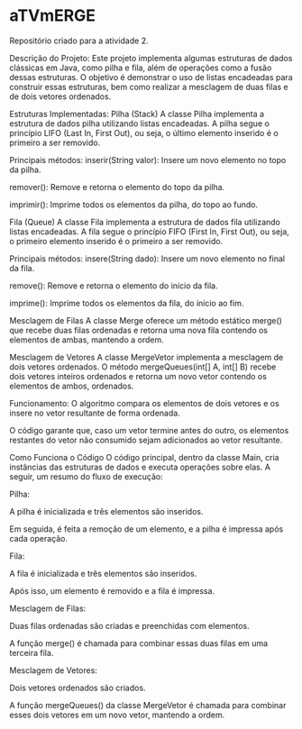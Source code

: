 # aTVmERGE
Repositório criado para a atividade 2.

Descrição do Projeto:
Este projeto implementa algumas estruturas de dados clássicas em Java, como pilha e fila, além de operações como a fusão dessas estruturas. O objetivo é demonstrar o uso de listas encadeadas para construir essas estruturas, bem como realizar a mesclagem de duas filas e de dois vetores ordenados.

Estruturas Implementadas:
Pilha (Stack)
A classe Pilha implementa a estrutura de dados pilha utilizando listas encadeadas. A pilha segue o princípio LIFO (Last In, First Out), ou seja, o último elemento inserido é o primeiro a ser removido.

Principais métodos:
inserir(String valor): Insere um novo elemento no topo da pilha.

remover(): Remove e retorna o elemento do topo da pilha.

imprimir(): Imprime todos os elementos da pilha, do topo ao fundo.

Fila (Queue)
A classe Fila implementa a estrutura de dados fila utilizando listas encadeadas. A fila segue o princípio FIFO (First In, First Out), ou seja, o primeiro elemento inserido é o primeiro a ser removido.

Principais métodos:
insere(String dado): Insere um novo elemento no final da fila.

remove(): Remove e retorna o elemento do início da fila.

imprime(): Imprime todos os elementos da fila, do início ao fim.

Mesclagem de Filas
A classe Merge oferece um método estático merge() que recebe duas filas ordenadas e retorna uma nova fila contendo os elementos de ambas, mantendo a ordem.

Mesclagem de Vetores
A classe MergeVetor implementa a mesclagem de dois vetores ordenados. O método mergeQueues(int[] A, int[] B) recebe dois vetores inteiros ordenados e retorna um novo vetor contendo os elementos de ambos, ordenados.

Funcionamento:
O algoritmo compara os elementos de dois vetores e os insere no vetor resultante de forma ordenada.

O código garante que, caso um vetor termine antes do outro, os elementos restantes do vetor não consumido sejam adicionados ao vetor resultante.

Como Funciona o Código
O código principal, dentro da classe Main, cria instâncias das estruturas de dados e executa operações sobre elas. A seguir, um resumo do fluxo de execução:

Pilha:

A pilha é inicializada e três elementos são inseridos.

Em seguida, é feita a remoção de um elemento, e a pilha é impressa após cada operação.

Fila:

A fila é inicializada e três elementos são inseridos.

Após isso, um elemento é removido e a fila é impressa.

Mesclagem de Filas:

Duas filas ordenadas são criadas e preenchidas com elementos.

A função merge() é chamada para combinar essas duas filas em uma terceira fila.

Mesclagem de Vetores:

Dois vetores ordenados são criados.

A função mergeQueues() da classe MergeVetor é chamada para combinar esses dois vetores em um novo vetor, mantendo a ordem.
